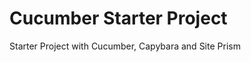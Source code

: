 Cucumber Starter Project
========================

Starter Project with Cucumber, Capybara and Site Prism
